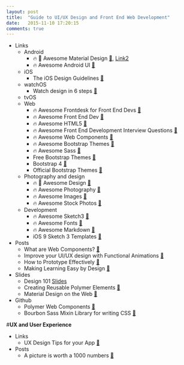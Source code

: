 ```yaml
---
layout: post
title:  "Guide to UI/UX Design and Front End Web Development"
date:   2015-11-10 17:20:15
comments: true
---
```


- Links
    - Android
        - :fire: :raised_hands: Awesome Material Design [:link:](https://github.com/lightSky/Awesome-MaterialDesign), [Link2](https://github.com/sachin1092/awesome-material)
        - :fire: Awesome Android UI [:link:](https://github.com/wasabeef/awesome-android-ui)
    - iOS
        - The iOS Design Guidelines [:link:](http://iosdesign.ivomynttinen.com/?utm_campaign=This%2BWeek%2Bin%2BSwift&utm_medium=email&utm_source=This_Week_in_Swift_56)
    - watchOS
        - Watch design in 6 steps [:link:](http://www.blonde.net/blog/2015/11/17/ux-apple-watch-6-step-starter-guide)
    - tvOS 
    - Web
        - :fire: Awesome Frontdesk for Front End Devs [:link:](https://github.com/miripiruni/frontdesk)
        - :fire: Awesome Front End Dev [:link:](https://github.com/dypsilon/frontend-dev-bookmarks)
        - :fire: Awesome HTML5 [:link:](https://github.com/diegocard/awesome-html5)
        - :fire: Awesome Front End Development Interview Questions [:link:](https://github.com/h5bp/Front-end-Developer-Interview-Questions)
        - :fire: Awesome Web Components [:link:](https://github.com/mateusortiz/webcomponents-the-right-way)
        - :fire: Awesome Bootstrap Themes [:link:](https://github.com/therebelrobot/awesome-bootstrap)
        - :fire: Awesome Sass [:link:](https://github.com/HugoGiraudel/awesome-sass)
        - Free Bootstrap Themes [:link:](http://startbootstrap.com/template-categories/all/)
        - Bootstrap 4 [:link:](http://blog.getbootstrap.com/2015/08/19/bootstrap-4-alpha/)
        - Official Bootstrap Themes [:link:](http://themes.getbootstrap.com/)
    - Photography and design
        - :fire: :raised_hands: Awesome Design [:link:](https://github.com/troyericg/awesome-design)
        - :fire: Awesome Photography [:link:](https://github.com/Syskaw/awesome-OpenSourcePhotography/)
        - :fire: Awesome Images [:link:](https://github.com/heyalexej/awesome-images)
        - :fire: Awesome Stock Photos [:link:](https://github.com/neutraltone/awesome-stock-resources)
    - Development
        - :fire: Awesome Sketch3 [:link:](https://github.com/diessica/awesome-sketch)
        - :fire: Awesome Fonts [:link:](https://github.com/brabadu/awesome-fonts)
        - :fire: Awesome Markdown [:link:](https://github.com/writekit/awesome-markdown)
        - iOS 9 Sketch 3 Templates [:link:](http://facebook.github.io/design/ios9.html)
- Posts
    - What are Web Components? [:link:](https://css-tricks.com/modular-future-web-components/)
    - Improve your UI/UX design with Functional Animations [:link:](https://visualhierarchy.co/blog/improve-your-ux-functional-animations/)
    - How to Prototype Effectively [:link:](https://medium.com/@sophie_paxtonUX/effective-prototyping-ad97d2f469a0)
    - Making Learning Easy by Design [:link:](https://medium.com/google-design/designing-a-ux-for-learning-ebed4fa0a798) 
- Slides
    - Design 101 [Slides](https://speakerdeck.com/mennenia/a-journey-in-design)
    - Creating Reusable Polymer Elements [:floppy_disk:](https://speakerdeck.com/addyosmani/creating-reusable-polymer-elements)
    - Material Design on the Web [:floppy_disk:](https://speakerdeck.com/addyosmani/material-design-for-the-web)
- Github
    - Polymer Web Components [:link:](https://github.com/Polymer/polymer)
    - Bourbon Sass Mixin Library for writing CSS [:link:](http://bourbon.io/)

#**UX and User Experience**
- Links
    - UX Design Tips for your App [:link:](https://medium.com/@InVisionApp/ux-design-tips-for-your-app-8203107c77eb)
- Posts
    - A picture is worth a 1000 numbers [:link:](https://blog.growth.supply/the-psychology-of-numbers-in-design-d6a7a011e8b1)
